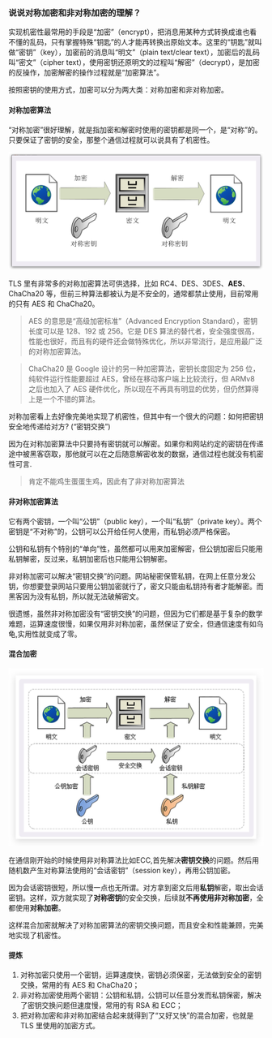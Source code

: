 ### 说说对称加密和非对称加密的理解？

实现机密性最常用的手段是“加密”（encrypt），把消息用某种方式转换成谁也看不懂的乱码，只有掌握特殊“钥匙”的人才能再转换出原始文本。这里的“钥匙”就叫做“密钥”（key），加密前的消息叫“明文”（plain text/clear text），加密后的乱码叫“密文”（cipher text），使用密钥还原明文的过程叫“解密”（decrypt），是加密的反操作，加密解密的操作过程就是“加密算法”。

按照密钥的使用方式，加密可以分为两大类：对称加密和非对称加密。

#### 对称加密算法

“对称加密”很好理解，就是指加密和解密时使用的密钥都是同一个，是“对称”的。只要保证了密钥的安全，那整个通信过程就可以说具有了机密性。

![](../../img/网络/HTTP/对称加密.jpg)

TLS 里有非常多的对称加密算法可供选择，比如 RC4、DES、3DES、**AES**、ChaCha20 等，但前三种算法都被认为是不安全的，通常都禁止使用，目前常用的只有 AES 和 ChaCha20。

> AES 的意思是“高级加密标准”（Advanced Encryption Standard），密钥长度可以是 128、192 或 256。它是 DES 算法的替代者，安全强度很高，性能也很好，而且有的硬件还会做特殊优化，所以非常流行，是应用最广泛的对称加密算法。

> ChaCha20 是 Google 设计的另一种加密算法，密钥长度固定为 256 位，纯软件运行性能要超过 AES，曾经在移动客户端上比较流行，但 ARMv8 之后也加入了 AES 硬件优化，所以现在不再具有明显的优势，但仍然算得上是一个不错的算法。

对称加密看上去好像完美地实现了机密性，但其中有一个很大的问题：如何把密钥安全地传递给对方? (“密钥交换”)

因为在对称加密算法中只要持有密钥就可以解密。如果你和网站约定的密钥在传递途中被黑客窃取，那他就可以在之后随意解密收发的数据，通信过程也就没有机密性可言.

> 肯定不能鸡生蛋蛋生鸡，因此有了非对称加密算法


#### 非对称加密算法

它有两个密钥，一个叫“公钥”（public key），一个叫“私钥”（private key）。两个密钥是“不对称”的，公钥可以公开给任何人使用，而私钥必须严格保密。

公钥和私钥有个特别的“单向”性，虽然都可以用来加密解密，但公钥加密后只能用私钥解密，反过来，私钥加密后也只能用公钥解密。

非对称加密可以解决“密钥交换”的问题。网站秘密保管私钥，在网上任意分发公钥，你想要登录网站只要用公钥加密就行了，密文只能由私钥持有者才能解密。而黑客因为没有私钥，所以就无法破解密文。

很遗憾，虽然非对称加密没有“密钥交换”的问题，但因为它们都是基于复杂的数学难题，运算速度很慢，如果仅用非对称加密，虽然保证了安全，但通信速度有如乌龟,实用性就变成了零。

#### 混合加密

![混合加密](../../img/网络/HTTP/混合加密.jpg)

在通信刚开始的时候使用非对称算法比如ECC,首先解决**密钥交换**的问题。然后用随机数产生对称算法使用的“会话密钥”（session key），再用公钥加密。

因为会话密钥很短，所以慢一点也无所谓。对方拿到密文后用**私钥**解密，取出会话密钥。这样，双方就实现了**对称密钥**的安全交换，后续就**不再使用非对称加密**，全都使用**对称加密**。

这样混合加密就解决了对称加密算法的密钥交换问题，而且安全和性能兼顾，完美地实现了机密性。

#### 提炼

1. 对称加密只使用一个密钥，运算速度快，密钥必须保密，无法做到安全的密钥交换，常用的有 AES 和 ChaCha20；
2. 非对称加密使用两个密钥：公钥和私钥，公钥可以任意分发而私钥保密，解决了密钥交换问题但速度慢，常用的有 RSA 和 ECC；
3. 把对称加密和非对称加密结合起来就得到了“又好又快”的混合加密，也就是 TLS 里使用的加密方式。

